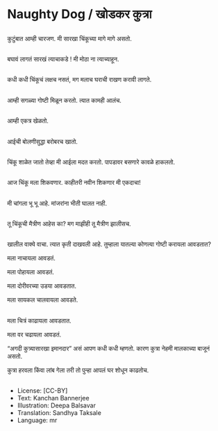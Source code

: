 # Naughty Dog / खोडकर कुत्रा

##
कुटुंबात आम्ही चारजण.  मी सारखा चिंकूच्या मागे मागे असतो.

##
बघावं लागतं सारखं त्याचाकडे ! मी मोठा ना त्याच्याहून.

##
कधी कधी चिंकूचं लक्षच नसतं, मग मलाच घराची राखण करावी लागते.

##
आम्ही सगळ्या गोष्टी मिळून करतो. त्यात कामही आलंच.

##
आम्ही एकत्र खेळतो.

##
आईची बोलणीसुद्धा बरोबरच खातो.

##
चिंकू शाळेत जातो तेव्हा मी आईला मदत करतो.  पापडावर बसणारे कावळे हाकलतो.

##
आज चिंकू मला शिकवणार. काहीतरी नवीन शिकणार मी एकदाचा!

##
मी चांगला भू भू आहे. मांजरांना भीती घालत नाही.

##
तू चिंकूची मैत्रीण आहेस का? मग माझीही तू मैत्रीण झालीसच.

##
खालील वाक्ये वाचा. त्यात कृती दाखवली आहे. तुम्हाला यातल्या कोणत्या गोष्टी करायला आवडतात?

मला नाचायला आवडतं.

मला पोहायला आवडतं.

मला दोरीवरच्या उडया आवडतात.

मला सायकल चालवायला आवडते.

##
मला चित्रं काढायला आवडतात.

मला वर चढायला आवडतं.

“अगदी कुत्र्यासारखा इमानदार” असं आपण कधी कधी म्हणतो. कारण कुत्रा नेहमी मालकाच्या बाजूनं असतो.

कुत्रा हरवला किंवा लांब गेला तरी तो पुन्हा आपलं घर शोधून काढतोच.

##
* License: [CC-BY]
* Text: Kanchan Bannerjee
* Illustration: Deepa Balsavar
* Translation: Sandhya Taksale
* Language: mr
